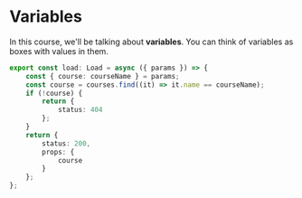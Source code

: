 # Variables

In this course, we'll be talking about **variables**. You can think of variables as boxes with values in them.

```typescript
export const load: Load = async ({ params }) => {
	const { course: courseName } = params;
	const course = courses.find((it) => it.name == courseName);
	if (!course) {
		return {
			status: 404
		};
	}
	return {
		status: 200,
		props: {
			course
		}
	};
};
```
